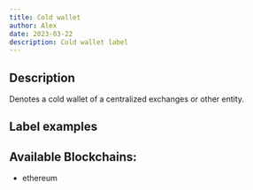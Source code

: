 ```yaml
---
title: Cold wallet
author: Alex
date: 2023-03-22
description: Cold wallet label
---
```


## Description

Denotes a cold wallet of a centralized exchanges or other entity. 

## Label examples


## Available Blockchains:

* ethereum